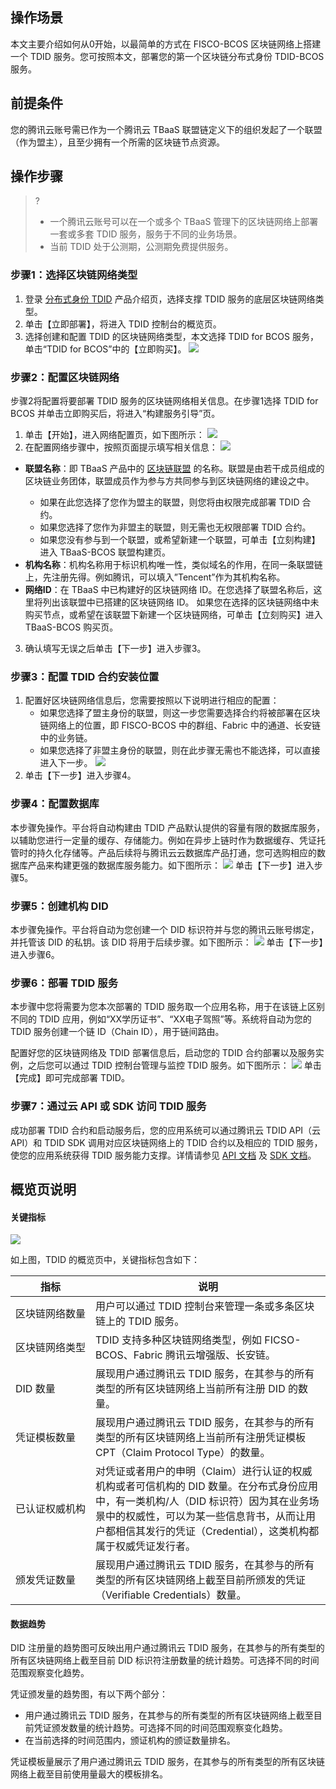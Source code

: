 ## 操作场景


本文主要介绍如何从0开始，以最简单的方式在 FISCO-BCOS 区块链网络上搭建一个 TDID 服务。您可按照本文，部署您的第一个区块链分布式身份 TDID-BCOS 服务。



## 前提条件

您的腾讯云账号需已作为一个腾讯云 TBaaS 联盟链定义下的组织发起了一个联盟（作为盟主），且至少拥有一个所需的区块链节点资源。


## 操作步骤

>?
>
>- 一个腾讯云账号可以在一个或多个 TBaaS 管理下的区块链网络上部署一套或多套 TDID 服务，服务于不同的业务场景。
>- 当前 TDID 处于公测期，公测期免费提供服务。


### 步骤1：选择区块链网络类型

1. 登录 [分布式身份 TDID](https://console.cloud.tencent.com/tdid) 产品介绍页，选择支撑 TDID 服务的底层区块链网络类型。
2. 单击【立即部署】，将进入 TDID 控制台的概览页。
3. 选择创建和配置 TDID 的区块链网络类型，本文选择 TDID for BCOS 服务，单击“TDID for BCOS”中的【立即购买】。
   ![](https://main.qcloudimg.com/raw/ded0e736fee09f7250350a497c5be459.png)

### 步骤2：配置区块链网络

步骤2将配置将要部署 TDID 服务的区块链网络相关信息。在步骤1选择 TDID for BCOS 并单击立即购买后，将进入“构建服务引导”页。

1. 单击【开始】，进入网络配置页，如下图所示：
   ![](https://main.qcloudimg.com/raw/c5a8150327b86ff51858d55f32e99b32.png)
2. 在配置网络步骤中，按照页面提示填写相关信息：
   ![](https://main.qcloudimg.com/raw/fc26bfb77809a8147b9fb5b2ebde0a2f.png)

  - **联盟名称**：即 TBaaS 产品中的 [区块链联盟](https://cloud.tencent.com/document/product/663/30126) 的名称。联盟是由若干成员组成的区块链业务团体，联盟成员作为参与方共同参与到区块链网络的建设之中。
    <dx-alert infotype="notice" title="">
    - 如果在此您选择了您作为盟主的联盟，则您将由权限完成部署 TDID 合约。
    - 如果您选择了您作为非盟主的联盟，则无需也无权限部署 TDID 合约。
    - 如果您没有参与到一个联盟，或希望新建一个联盟，可单击【立刻构建】进入 TBaaS-BCOS 联盟构建页。
      </dx-alert>
  - **机构名称**：机构名称用于标识机构唯一性，类似域名的作用，在同一条联盟链上，先注册先得。例如腾讯，可以填入”Tencent”作为其机构名称。
  - **网络ID**：在 TBaaS 中已构建好的区块链网络 ID。在您选择了联盟名称后，这里将列出该联盟中已搭建的区块链网络 ID。
    <dx-alert infotype="notice" title="">
    如果您在选择的区块链网络中未购买节点，或希望在该联盟下新建一个区块链网络，可单击【立刻购买】进入 TBaaS-BCOS 购买页。
    </dx-alert>

3. 确认填写无误之后单击【下一步】进入步骤3。



### 步骤3：配置 TDID 合约安装位置

1. 配置好区块链网络信息后，您需要按照以下说明进行相应的配置：
   - 如果您选择了盟主身份的联盟，则这一步您需要选择合约将被部署在区块链网络上的位置，即 FISCO-BCOS 中的群组、Fabric 中的通道、长安链中的业务链。
   - 如果您选择了非盟主身份的联盟，则在此步骤无需也不能选择，可以直接进入下一步。
     ![](https://main.qcloudimg.com/raw/13fd3452c30ccb0bd05e1ce038be3a82.png)
2. 单击【下一步】进入步骤4。

### 步骤4：配置数据库

本步骤免操作。平台将自动构建由 TDID 产品默认提供的容量有限的数据库服务，以辅助您进行一定量的缓存、存储能力。例如在异步上链时作为数据缓存、凭证托管时的持久化存储等。产品后续将与腾讯云云数据库产品打通，您可选购相应的数据库产品来构建更强的数据库服务能力。如下图所示：
![](https://main.qcloudimg.com/raw/0b64bc544d07c4e486406d95e15e3041.png)
单击【下一步】进入步骤5。


### 步骤5：创建机构 DID

本步骤免操作。平台将自动为您创建一个 DID 标识符并与您的腾讯云账号绑定，并托管该 DID 的私钥。该 DID 将用于后续步骤。如下图所示：
![](https://main.qcloudimg.com/raw/81139c2211029d84dc018e8e6b4df57e.png)
单击【下一步】进入步骤6。

### 步骤6：部署 TDID 服务

本步骤中您将需要为您本次部署的 TDID 服务取一个应用名称，用于在该链上区别不同的 TDID 应用，例如“XX学历证书”、“XX电子驾照”等。系统将自动为您的 TDID 服务创建一个链 ID（Chain ID），用于链间路由。

配置好您的区块链网络及 TDID 部署信息后，启动您的 TDID 合约部署以及服务实例，之后您可以通过 TDID 控制台管理与监控 TDID 服务。如下图所示：
![](https://main.qcloudimg.com/raw/1370412a6d1d8c4defbbe7c10a33d1e8.png)
单击【完成】即可完成部署 TDID。


### 步骤7：通过云 API 或 SDK 访问 TDID 服务

成功部署 TDID 合约和启动服务后，您的应用系统可以通过腾讯云 TDID API（云 API）和 TDID SDK 调用对应区块链网络上的 TDID 合约以及相应的 TDID 服务，使您的应用系统获得 TDID 服务能力支撑。详情请参见 [API 文档]() 及 [SDK 文档]()。


## 概览页说明


#### 关键指标

![](https://main.qcloudimg.com/raw/492952b9e3d9f6159e97bf2795e3eac1.png)

如上图，TDID 的概览页中，关键指标包含如下：


| 指标                        | 说明                                                         |
| --------------------------- | ------------------------------------------------------------ |
| <nobr>区块链网络数量</nobr> | 用户可以通过 TDID 控制台来管理一条或多条区块链上的 TDID 服务。 |
| 区块链网络类型              | TDID 支持多种区块链网络类型，例如 FICSO-BCOS、Fabric 腾讯云增强版、长安链。 |
| DID 数量                    | 展现用户通过腾讯云 TDID 服务，在其参与的所有类型的所有区块链网络上当前所有注册 DID 的数量。 |
| 凭证模板数量                | 展现用户通过腾讯云 TDID 服务，在其参与的所有类型的所有区块链网络上当前所有注册凭证模板 CPT（Claim Protocol Type）的数量。 |
| 已认证权威机构              | 对凭证或者用户的申明（Claim）进行认证的权威机构或者可信机构的 DID 数量。在分布式身份应用中，有一类机构/人（DID 标识符）因为其在业务场景中的权威性，可以为某一些信息背书，从而让用户都相信其发行的凭证（Credential），这类机构都属于权威凭证发行者。 |
| 颁发凭证数量                | 展现用户通过腾讯云 TDID 服务，在其参与的所有类型的所有区块链网络上截至目前所颁发的凭证（Verifiable Credentials）数量。 |





#### 数据趋势


DID 注册量的趋势图可反映出用户通过腾讯云 TDID 服务，在其参与的所有类型的所有区块链网络上截至目前 DID 标识符注册数量的统计趋势。可选择不同的时间范围观察变化趋势。

凭证颁发量的趋势图，有以下两个部分：

- 用户通过腾讯云 TDID 服务，在其参与的所有类型的所有区块链网络上截至目前凭证颁发数量的统计趋势。可选择不同的时间范围观察变化趋势。
- 在当前选择的时间范围内，颁证机构的颁证数量排名。

凭证模板量展示了用户通过腾讯云 TDID 服务，在其参与的所有类型的所有区块链网络上截至目前使用量最大的模板排名。
